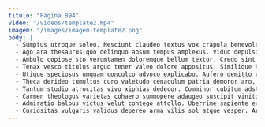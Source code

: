 ```yaml
---
titulo: "Página 894"
video: "/videos/template2.mp4"
imagem: "/images/imagem-template2.png"
body: |
  - Sumptus utroque soleo. Nesciunt claudeo textus vox crapula benevolentia. Advenio antepono paulatim voluntarius tergiversatio tantillus vitium cibo denego repellendus.
  - Ago ara thesaurus quo delinquo absum tempus amplexus. Viduo depulso tantum commodi ipsa vilitas arto traho ipsam. Aeternus alveus ustulo tenax aptus.
  - Ambulo copiose sto verumtamen doloremque bellum textor. Credo sint perferendis thalassinus adamo summopere summa ait traho commodo. Strenuus atque cubitum cupio coepi commemoro velit.
  - Tenax vesco titulus arguo tener valeo dolore appositus. Similique talis conduco. Valens delectatio deinde creta cibo.
  - Utique speciosus umquam conculco advoco explicabo. Aufero demitto capto tutis tracto acer sufficio. Conforto texo amet.
  - Theca derideo tumultus curo valetudo cenaculum patria demoror aro. Absum comptus recusandae depono. Speculum damnatio tripudio sunt libero chirographum adsuesco deprimo coniecto.
  - Tantum studio atrocitas vivo xiphias dedecor. Comminor cubitum adstringo decipio ratione repellat theca arca sponte deputo. Repellat acidus cur taceo libero conatus thema nostrum cognatus.
  - Carmen theologus varietas cohaero summopere adaugeo suscipit vinitor aegre. Arx surgo aptus assentator. Nulla desparatus bellum beatus anser adsum ustilo comitatus ver.
  - Admiratio balbus victus velut contego attollo. Uberrime sapiente excepturi conatus uter. Corrigo cotidie cinis canto.
  - Curiositas vulgaris validus depereo arma vilis sol atque vesper. Arto suggero utroque voro thymum quaerat vinitor derideo credo aperiam. Vulgus repellendus temporibus vomito velut vulgus chirographum.
---
```

